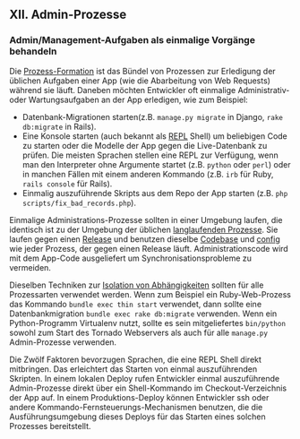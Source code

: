 ﻿## XII. Admin-Prozesse
### Admin/Management-Aufgaben als einmalige Vorgänge behandeln

Die [Prozess-Formation](./concurrency) ist das Bündel von Prozessen zur Erledigung der üblichen Aufgaben einer App (wie die Abarbeitung von Web Requests) während sie läuft. Daneben möchten Entwickler oft einmalige Administrativ- oder Wartungsaufgaben an der App erledigen, wie zum Beispiel:

* Datenbank-Migrationen starten(z.B. `manage.py migrate` in Django, `rake db:migrate` in Rails).
* Eine Konsole starten (auch bekannt als [REPL](http://en.wikipedia.org/wiki/Read-eval-print_loop) Shell) um beliebigen Code zu starten oder die Modelle der App gegen die Live-Datenbank zu prüfen. Die meisten Sprachen stellen eine REPL zur Verfügung, wenn man den Interpreter ohne Argumente startet (z.B. `python` oder `perl`) oder in manchen Fällen mit einem anderen Kommando (z.B. `irb` für Ruby, `rails console` für Rails).
* Einmalig auszuführende Skripts aus dem Repo der App starten (z.B. `php scripts/fix_bad_records.php`).

Einmalige Administrations-Prozesse sollten in einer Umgebung laufen, die identisch ist zu der Umgebung der üblichen [langlaufenden Prozesse](./processes). Sie laufen gegen einen [Release](./build-release-run) und benutzen dieselbe [Codebase](./codebase) und [config](./config) wie jeder Prozess, der gegen einen Release läuft. Administrationscode wird mit dem App-Code ausgeliefert um Synchronisationsprobleme zu vermeiden.

Dieselben Techniken zur [Isolation von Abhängigkeiten](./dependencies) sollten für alle Prozessarten verwendet werden. Wenn zum Beispiel ein Ruby-Web-Prozess das Kommando `bundle exec thin start` verwendet, dann sollte eine Datenbankmigration `bundle exec rake db:migrate` verwenden. Wenn ein Python-Programm Virtualenv nutzt, sollte es sein mitgeliefertes `bin/python` sowohl zum Start des Tornado Webservers als auch für alle `manage.py` Admin-Prozesse verwenden.

Die Zwölf Faktoren bevorzugen Sprachen, die eine REPL Shell direkt mitbringen. Das erleichtert das Starten von einmal auszuführenden Skripten. In einem lokalen Deploy rufen Entwickler einmal auszuführende Admin-Prozesse direkt über ein Shell-Kommando im Checkout-Verzeichnis der App auf. In einem Produktions-Deploy können Entwickler ssh oder andere Kommando-Fernsteuerungs-Mechanismen benutzen, die die Ausführungsumgebung dieses Deploys für das Starten eines solchen Prozesses bereitstellt.